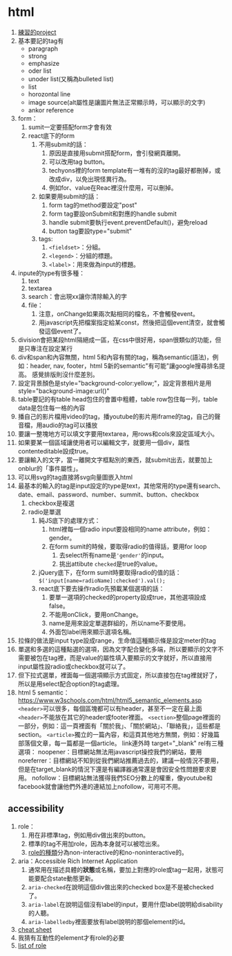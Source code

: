 # html

1. [練習的project](https://github.com/yellowful/html-exercise)
2. 基本要記的tag有
   - paragraph
   - strong
   - emphasize
   - oder list
   - unoder list(又稱為bulleted list)
   - list
   - horozontal line
   - image source(alt屬性是讓圖片無法正常顯示時，可以顯示的文字)
   - ankor reference
3. form：
   1. sumit一定要搭配form才會有效
   2. react底下的form
      1. 不用submit的話：
         1. 原因是直接用submit搭配form，會引發網頁離開。
         2. 可以改用tag button。
         3. techyons裡的form template有一堆有的沒的tag最好都刪掉，或改成div，以免出現怪異行為。
         4. 例如for、value在Reac裡沒什麼用，可以刪掉。
      2. 如果要用submit的話：
         1. form tag的method要設定"post"
         2. form tag要設onSubmit和對應的handle submit
         3. handle submit要執行event.preventDefault()，避免reload
         4. button tag要設type="submit"
      3. tags:
         1. `<fieldset>`：分組。
         2. `<legend>`：分組的標題。
         3. `<label>`：用來做為input的標題。
4. inpute的type有很多種：
   1. text
   2. textarea
   3. search：會出現xx讓你清除輸入的字
   4. file：
      1. 注意，onChange如果兩次點相同的檔名，不會觸發event。
      2. 用javascript先把檔案指定給某const，然後把這個event清空，就會觸發這個event了。 
5. division會把某段html隔絕成一區，在css中很好用，span很類似的功能，但是只專注在設定某行
6. div和span和內容無關，html 5和內容有關的tag，稱為semantic\(語法\)，例如：header, nav, footer，html 5新的semantic"有可能"讓google搜尋排名提高。
   感覺排版則沒什麼差別。
7. 設定背景顏色是style="background-color:yellow;"，設定背景相片是用style="background-image:url()"
8. table要記的有table head包住的會置中粗體，table row包住每一列，table data是包住每一格的內容
9. 播自己的影片檔用video的tag，播youtube的影片用iframe的tag，自己的聲音檔，用audio的tag可以播放
10. 要讓一整塊地方可以填文字要用textarea，用rows和cols來設定區域大小。
11. 如果要某一個區域讓使用者可以編輯文字，就要用一個div，屬性contenteditable設成true。
12. 要讓輸入的文字，當一離開文字框點別的東西，就submit出去，就要加上onblur的「事件屬性」。
13. 可以用svg的tag直接將svg向量圖嵌入html
14. 最基本的輸入的tag是input設定的type是text，其他常用的type還有search、date、email、password、number、summit、button、checkbox
    1. checkbox是複選
    2. radio是單選
       1. 純JS底下的處理方式：
          1. html裡每一個radio input要設相同的name attribute，例如：gender。
          2. 在form sumit的時候，要取得radio的值得話，要用for loop
             1. 去select所有name是`'gender'`的input。
             2. 挑出attibute `checked`是true的value。
       2. jQuery底下，在form sumit時要取得radio的值的話：`$('input[name=radioName]:checked').val();`
       3. react底下要去操作radio先預載某個選項的話：
           1. 要單一選項的checked的property設成true，其他選項設成false。
           2. 不能用onClick，要用onChange。
           3. name是用來設定單選群組的，所以name不要使用。
           4. 外面包label用來顯示選項名稱。
15. 拉條的做法是input type設成range，生命值這種顯示條是設定meter的tag
16. 單選和多選的這種點選的選項，因為文字配合變化多端，所以要顯示的文字不需要被包在tag裡，而是value的屬性填入要顯示的文字就好，所以直接用input屬性設radio或checkbox就可以了。
17. 但下拉式選單，裡面每一個選項顯示方式固定，所以直接包在tag裡就好了，所以是用select配合option的tag處理。
18. html 5 semantic：
    <https://www.w3schools.com/html/html5_semantic_elements.asp>
    `<header>`可以很多，每個區塊都可以有header，甚至不一定在最上面
      `<header>`不能放在其它的header或footer裡面。
    `<section>`整個page裡面的一部分，例如：這一頁裡面有「關於我」、「關於網站」、「聯絡我」，這些都是section。
    `<article>`獨立的一篇內容，和這頁其他地方無關，例如：好幾篇部落個文章，每一篇都是一個article。
    link連外時 target="_blank"
    rel有三種選項：
        noopener：目標網站無法用javascript操控我們的網站，要用
        noreferrer：目標網站不知到從我們網站推薦過去的，建議一般情況不要用，但是在target_blank的情況下還是有編譯器通常還是會因安全性問題要求要用。
        nofollow：目標網站無法獲得我們SEO分數上的權重，像youtube和facebook就會讓他們外連的連結加上nofollow，可用可不用。

## accessibility

1. role：
   1. 用在非標準tag，例如用div做出來的button。
   2. 標準的tag不用加role，因為本身就可以被唸出來。
   3. [role的種類](https://github.com/jsx-eslint/eslint-plugin-jsx-a11y/blob/master/docs/rules/no-noninteractive-element-interactions.md)分為non-interactive的和no-noninteractive的。
2. aria：Accessible Rich Internet Application
   1. 通常用在描述具體的**狀態**或名稱，要加上對應的role或tag一起用，狀態可能要配合state動態更新。
   2. `aria-checked`在說明這個div做出來的checked box是不是被checked了。
   3. `aria-label`在說明這個沒有label的input，要用什麼label說明給disability的人聽。
   4. `aria-labelledby`裡面要放有label說明的那個element的id。
3. [cheat sheet](https://www.digitala11y.com/wai-aria-1-1-cheat-sheet/)
4. 我猜有互動性的element才有role的必要
5. [list of role](https://developer.mozilla.org/en-US/docs/Web/Accessibility/ARIA/ARIA_Techniques#roles)